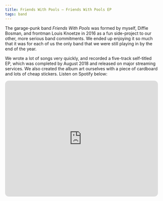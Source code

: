 ```yaml
---
title: Friends With Pools — Friends With Pools EP
tags: band
---
```


The garage-punk band *Friends With Pools* was formed by myself, Diffie Bosman, and frontman Louis Knoetze in 2016 as a fun side-project to our other, more serious band commitments.
We ended up enjoying it so much that it was for each of us the only band that we were still playing in by the end of the year.

We wrote a lot of songs very quickly, and recorded a five-track self-titled EP, which was completed by August 2018 and released on major streaming services. We also created the album art ourselves with a piece of cardboard and lots of cheap stickers. Listen on Spotify below:

<iframe style="border-radius:12px" src="https://open.spotify.com/embed/album/5UByN60ij9KfO8UZlY8aPV?utm_source=generator" width="100%" height="380" frameBorder="0" allowfullscreen="" allow="autoplay; clipboard-write; encrypted-media; fullscreen; picture-in-picture"></iframe>
